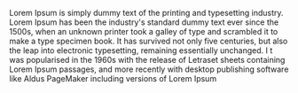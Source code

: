 Lorem Ipsum is simply dummy text of the printing and typesetting industry. Lorem Ipsum has been the industry's standard dummy text ever since the 1500s, when an unknown printer took a galley of type and scrambled it to make a type specimen book. It has survived not only five centuries, but also the leap into electronic typesetting, remaining essentially unchanged. I
t was popularised in the 1960s with the release of Letraset sheets containing Lorem Ipsum passages, and more recently with desktop publishing software like Aldus PageMaker including versions of Lorem Ipsum
